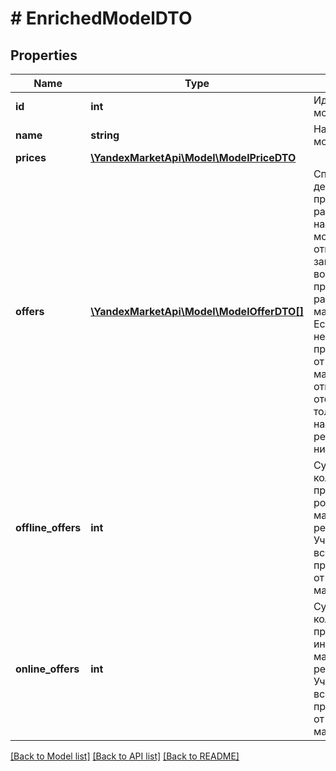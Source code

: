 # # EnrichedModelDTO

## Properties

Name | Type | Description | Notes
------------ | ------------- | ------------- | -------------
**id** | **int** | Идентификатор модели товара. | [optional]
**name** | **string** | Название модели товара. | [optional]
**prices** | [**\YandexMarketApi\Model\ModelPriceDTO**](ModelPriceDTO.md) |  | [optional]
**offers** | [**\YandexMarketApi\Model\ModelOfferDTO[]**](ModelOfferDTO.md) | Список первых десяти предложений, расположенных на карточке модели.  В ответе на запрос возвращаются предложения различных магазинов. Если есть несколько предложений от одного магазина, в ответе отображается только одно, наиболее релевантное из них. | [optional]
**offline_offers** | **int** | Суммарное количество предложений в розничных магазинах в регионе. Учитываются все предложения от каждого магазина. | [optional]
**online_offers** | **int** | Суммарное количество предложений в интернет-магазинах в регионе. Учитываются все предложения от каждого магазина. | [optional]

[[Back to Model list]](../../README.md#models) [[Back to API list]](../../README.md#endpoints) [[Back to README]](../../README.md)
